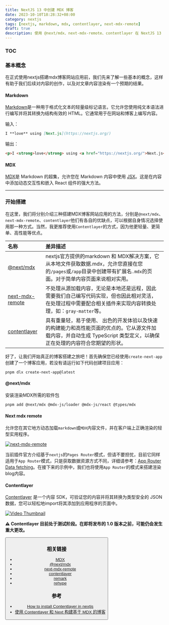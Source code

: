 ```yaml
---
title: NextJS 13 中创建 MDX 博客
date: 2023-10-10T18:28:32+08:00
category: nextjs
tags: [nextjs, markdown, mdx, contentlayer, next-mdx-remote]
draft: true
description: 使用 @next/mdx、next-mdx-remote、contentlayer 在 NextJS 13 中创建 MDX 博客。
---
```


### TOC


### 基本概念

在正式使用nextjs搭建mdx博客网站应用前，我们先来了解一些基本的概念，这样有助于我们后续对内容的创作，以及对文章内容渲染有一个预期的结果。
#### Markdown

[Markdown](https://daringfireball.net/projects/markdown/syntax)是一种用于格式化文本的轻量级标记语言。它允许您使用纯文本语法进行编写并将其转换为结构有效的 HTML。它通常用于在网站和博客上编写内容。

输入：
```markdown
I **love** using [Next.js](https://nextjs.org/)
```

输出：
```html
<p>I <strong>love</strong> using <a href="https://nextjs.org/">Next.js</a></p>
```

#### MDX

[MDX](https://mdxjs.com/)是 Markdown 的超集，允许您在 Markdown 内容中使用 [JSX](https://react.dev/learn/writing-markup-with-jsx)。这是在内容中添加动态交互性和嵌入 React 组件的强大方法。

---

### 开始搭建

在这里，我们将分别介绍三种搭建MDX博客网站应用的方法，分别是`@next/mdx`、`next-mdx-remote`、`contentlayer`他们有各自的优缺点，可以根据自身情况选择使用那一种方式。当然，我更推荐使用`Contentlayer`的方式，因为他更轻量、更简单、高性能等优点。  

| 名称                                | 差异描述                                                                                                                                                                |
| :---------------------------------- | :---------------------------------------------------------------------------------------------------------------------------------------------------------------------- |
| [@next/mdx](#@next/mdx)             | nextjs官方提供的markdown 和 MDX解决方案，它从本地文件获取数据.mdx，允许您直接在您的`/pages`或`/app`目录中创建带有扩展名`.mdx`的页面。对于简单内容页面来说相对实用。     |
| [next-mdx-remote](#next-mdx-remote) | 不处理从源加载内容，无论是本地还是远程，因此需要我们自己编写代码实现，但也因此相对灵活，在处理过程中需要配合相关插件来实现内容转换处理，如：`gray-matter`等。           |
| [contentlayer](#contentlayer)       | 具有重量轻，易于使用、 出色的开发体验以及快速的构建能力和高性能页面的优点的。它从源文件加载内容，并自动生成 TypeScript 类型定义，以确保正在处理的内容符合您期望的形状。 |




好了，让我们开始真正的博客搭建之旅吧！首先确保您已经使用`create-next-app`创建了一个博客应用，若没有请运行如下代码创建项目应用：

```
pnpm dlx create-next-app@latest
```

#### @next/mdx

安装渲染MDX所需的软件包

```bash
pnpm add @next/mdx @mdx-js/loader @mdx-js/react @types/mdx
```


#### Next mdx remote

允许您在其它地方动态加载`markdown`或`MDX`内容文件，并在客户端上正确渲染的轻型实用程序。

[![next-mdx-remote](/images/posts/next-mdx-remote.png)](https://github.com/hashicorp/next-mdx-remote)

当前插件官方介绍基于`nextjs`的`Pages Router`模式，但请不要担忧，目前它同样适用于`App Router`模式，只是获取数据资源方式不同，详细请参考：[App Router Data fetching](https://nextjs.org/docs/app/building-your-application/data-fetching)。在接下来的示例中，我们也将使用`App Router`的模式来搭建渲染blog内容。


#### Contentlayer  

[Contentlayer](https://contentlayer.dev/) 是一个内容 SDK，可验证您的内容并将其转换为类型安全的 JSON 数据，您可以轻松地import将其添加到应用程序的页面中。

[![Video Thumbnail](https://i.imgur.com/y3p4hDN.png)](https://www.youtube.com/watch?v=58Pj4a4Us7A)

**⚠️ Contentlayer 目前处于测试阶段。在即将发布的 1.0 版本之前，可能仍会发生重大更改。**


<Button text="my button"/>


### 相关链接

- [MDX](https://mdxjs.com/)
- [@next/mdx](https://www.npmjs.com/package/@next/mdx)
- [next-mdx-remote](https://github.com/hashicorp/next-mdx-remote)
- [contentlayer](https://contentlayer.dev/)
- [remark](https://github.com/remarkjs/remark)
- [rehype](https://github.com/rehypejs/rehype)


### 参考

- [How to install Contentlayer in nextjs](https://medium.com/frontendweb/how-to-install-contentlayer-in-nextjs-4a08fb37c87d)
- [使用 Contentlayer 和 Next 构建基于 MDX 的博客](https://devpress.csdn.net/react/62eda913c6770329307f2a85.html)